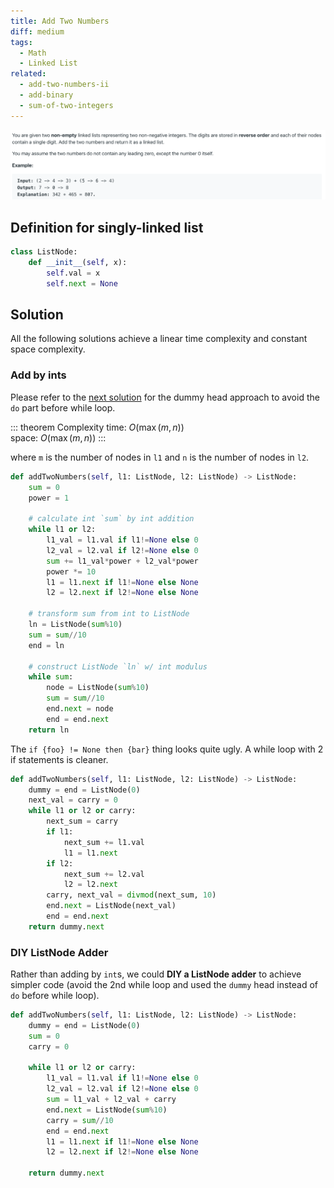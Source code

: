```yaml
---
title: Add Two Numbers
diff: medium
tags:
  - Math
  - Linked List
related:
  - add-two-numbers-ii
  - add-binary
  - sum-of-two-integers
---
```


<img class="medium-zoom" src="/algo/add-two-numbers.png" alt="https://leetcode.com/problems/add-two-numbers">

## Definition for singly-linked list

```py
class ListNode:
    def __init__(self, x):
        self.val = x
        self.next = None
```

## Solution

All the following solutions achieve a linear time complexity and constant space complexity.

### Add by ints

Please refer to the [next solution](#listnode-adder) for the dummy head approach to avoid the `do` part before while loop.

::: theorem Complexity
time: $O(\max(m,n))$  
space: $O(\max(m,n))$
:::

where `m` is the number of nodes in `l1` and `n` is the number of nodes in `l2`.

```py
def addTwoNumbers(self, l1: ListNode, l2: ListNode) -> ListNode:
    sum = 0
    power = 1

    # calculate int `sum` by int addition
    while l1 or l2:
        l1_val = l1.val if l1!=None else 0
        l2_val = l2.val if l2!=None else 0
        sum += l1_val*power + l2_val*power
        power *= 10
        l1 = l1.next if l1!=None else None
        l2 = l2.next if l2!=None else None

    # transform sum from int to ListNode
    ln = ListNode(sum%10)
    sum = sum//10
    end = ln

    # construct ListNode `ln` w/ int modulus
    while sum:
        node = ListNode(sum%10)
        sum = sum//10
        end.next = node
        end = end.next
    return ln
```

The `if {foo} != None then {bar}` thing looks quite ugly. A while loop with 2 if statements is cleaner.

```py
def addTwoNumbers(self, l1: ListNode, l2: ListNode) -> ListNode:
    dummy = end = ListNode(0)
    next_val = carry = 0
    while l1 or l2 or carry:
        next_sum = carry
        if l1:
            next_sum += l1.val
            l1 = l1.next
        if l2:
            next_sum += l2.val
            l2 = l2.next
        carry, next_val = divmod(next_sum, 10)
        end.next = ListNode(next_val)
        end = end.next
    return dummy.next
```

### DIY ListNode Adder

Rather than adding by `int`s, we could **DIY a ListNode adder** to achieve simpler code (avoid the 2nd while loop and used the `dummy` head instead of `do` before while loop).

```py
def addTwoNumbers(self, l1: ListNode, l2: ListNode) -> ListNode:
    dummy = end = ListNode(0)
    sum = 0
    carry = 0

    while l1 or l2 or carry:
        l1_val = l1.val if l1!=None else 0
        l2_val = l2.val if l2!=None else 0
        sum = l1_val + l2_val + carry
        end.next = ListNode(sum%10)
        carry = sum//10
        end = end.next
        l1 = l1.next if l1!=None else None
        l2 = l2.next if l2!=None else None

    return dummy.next
```
